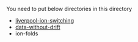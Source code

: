 You need to put below directories in this directory

- [liverpool-ion-switching](https://www.kaggle.com/c/liverpool-ion-switching/data)
- [data-without-drift](https://www.kaggle.com/cdeotte/data-without-drift)
- ion-folds